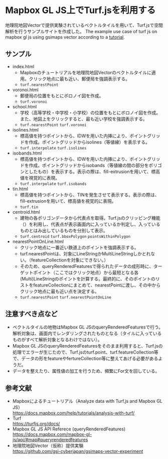 # Mapbox GL JS上でTurf.jsを利用する
地理院地図Vectorで提供実験されているベクトルタイルを用いて、Turf.jsで空間解析を行うサンプルサイトを作成した。
The example use case of turf js on mapbox gl js using gsimaps vector according to a [tutorial](https://docs.mapbox.com/help/tutorials/analysis-with-turf/).

## サンプル
* index.html
  - Mapboxのチュートリアルを地理院地図Vectorのベクトルタイルに適用。クリック地点に最も近い、郵便局を強調表示する。
  - `turf.nearestPoint`
* voronoi.html
  - 郵便局の位置をもとにボロノイ図を作成。
  - `turf.voronoi`
* school.html
  - 学校（高等学校・中学校・小学校）の位置をもとにボロノイ図を作成。また、地図上をクリックすると、最も近い学校を強調表示する。
  - `turf.nearestPoint` `turf.voronoi`
* isolines.html
  - 標高値を持つポイントから、IDWを用いた内挿により、ポイントグリッドを作成。ポイントグリッドからisolines（等値線）を表示する。
  - `turf.interpolate` `turf.isolines`
* isobands.html
  - 標高値を持つポイントから、IDWを用いた内挿により、ポイントグリッドを作成。ポイントグリッドからisobands（等値線の間の部分をポリゴンとしたもの）を表示する。表示の際は、fill-extrusionを用いて、標高値を視覚的に表現。
  - `turf.interpolate` `turf.isobands` 
* tin.html
  - 標高値を持つポイントから、TINを発生させて表示する。表示の際は、fill-extrusionを用いて、標高値を視覚的に表現。
  - `turf.tin`
* centroid.html
  - 建物の各ポリゴンデータから代表点を取得。Turf.jsのクリッピング機能（）を利用し、代表点が表示画面内に入っているか判定し、入っているものとはみ出しているものを分別して表示。
  - `turf.centroid` `turf.bboxPolygon` `pointsWithinPolygon`
* nearestPointOnLine.html
  - クリック地点に一番近い鉄道上のポイントを強調表示する。
  - turf.nearestPointは、対象にLineStringかMultiLineStringしかとれない。（featureCollectionを対象にできない。）
  - そのため、queryRenderedFeaturesで得られたデータの成形時に、ターゲットポイント（ここではクリック地点）から最短となる各(Multi)LineStringのポイントを計算する。最終的に、そのポイントのリストをfeatureCollectionにまとめて、nearestPointに渡し、その中からクリック地点に最も近い点を決定する。
  - `turf.nearestPoint` `turf.nearestPointOnLine`


## 注意すべき点など
* ベクトルタイルの地物はMapbox GL JSのqueryRenderedFeaturesで行う。解析対象は、画面内でレンダリングされたものとなる（タイルに入っているものがすべて解析対象となるわけではない）。
* Mapbox GL JSのqueryRenderedFeaturesをそのまま利用すると、Turf.jsの処理でエラーが生じたので、Turf.jsのturf.point、turf.featureCollection等で、データの形をfeatureやfertureCollection等に整えてあげる必要があるようだ。
* データを整えたり、属性値の加工を行うため、頻繁にFor文を回している。

## 参考文献
* Mapboxによるチュートリアル（Analyze data with Turf.js and Mapbox GL JS） <br> https://docs.mapbox.com/help/tutorials/analysis-with-turf/
* Turf <br> https://turfjs.org/docs/
* Mapbox GL JS API Referece (queryRenderedFeatures) <br> https://docs.mapbox.com/mapbox-gl-js/api/#map#queryrenderedfeatures
* 地理院地図Vector（仮称）提供実験 <br> https://github.com/gsi-cyberjapan/gsimaps-vector-experiment
